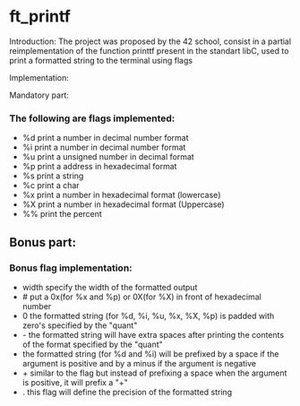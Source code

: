 # ft_printf

Introduction:
The project was proposed by the 42 school, consist in a partial reimplementation of the function printtf present in the standart libC, used to print a formatted string to the terminal using flags

Implementation:

Mandatory part:

### The following are flags implemented:
- %d print a number in decimal number format
- %i print a number in decimal number format
- %u print a unsigned number in decimal format
- %p print a address in hexadecimal format
- %s print a string
- %c print a char
- %x print a number in hexadecimal format (lowercase)
- %X print a number in hexadecimal format (Uppercase)
- %% print the percent

## Bonus part:

### Bonus flag implementation:
- width        specify the width of the formatted output
- \#            put a 0x(for %x and %p) or 0X(for %X) in front of hexadecimal number
- 0<quant>     the formatted string (for %d, %i, %u, %x, %X, %p) is padded with zero's specified by the "quant"
- -<quant>     the formatted string will have extra spaces after printing the contents of the format specified by the "quant"
- <space>      the formatted string (for %d and %i) will be prefixed by a space if the argument is positive and by a minus if the argument is negative
- \+            similar to the <space> flag but instead of prefixing a space when the argument is positive, it will prefix a "+"
- .<quant>     this flag will define the precision of the formatted string
